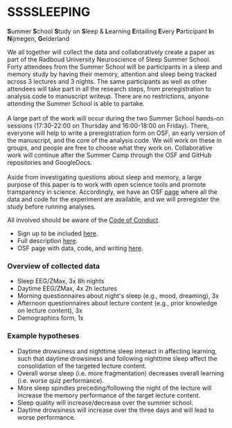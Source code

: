 # SSSSLEEPING

**S**ummer **S**chool **S**tudy on **S**leep & **L**earning **E**ntailing **E**very **P**articipant **I**n **N**ijmegen, **G**elderland

We all together will collect the data and collaboratively create a paper as part of the Radboud University Neuroscience of Sleep Summer School. Forty attendees from the Summer School will be participants in a sleep and memory study by having their memory, attention and sleep being tracked across 3 lectures and 3 nights. The same participants as well as other attendees will take part in all the research steps, from preregistration to analysis code to manuscript writeup. There are no restrictions, anyone attending the Summer School is able to partake.
<br><br>
A large part of the work will occur during the two Summer School hands-on sessions (17:30-22:00 on Thursday and 16:00-18:00 on Friday). There, everyone will help to write a preregistration form on OSF, an early version of the manuscript, and the core of the analysis code. We will work on these in groups, and people are free to choose what they work on. Collaborative work will continue after the Summer Camp through the OSF and GitHub repositories and GoogleDocs.
<br><br>
Aside from investigating questions about sleep and memory, a large purpose of this paper is to work with open science tools and promote transparency in science. Accordingly, we have an OSF [page](https://osf.io/52gy7/) where all the data and code for the experiment are available, and we will preregister the study before running analyses.

All involved should be aware of the [Code of Conduct](CODE_OF_CONDUCT.md).

- Sign up to be included [here](https://docs.google.com/spreadsheets/d/1d6A584AjNLR_eP_UC7jrlLW5nkJukrm6Mhs0K7b_BEk/edit?usp=sharing).
- Full description [here](https://dreslerlab.org/ssssleeping/).
- OSF page with data, code, and writing [here](https://osf.io/52gy7/).


### Overview of collected data
- Sleep EEG/ZMax, 3x 8h nights
- Daytime EEG/ZMax, 4x 2h lectures
- Morning questionnaires about night's sleep (e.g., mood, dreaming), 3x
- Afternoon questionnaires about lecture content (e.g., prior knowledge on lecture content), 3x
- Demographics form, 1x

### Example hypotheses
- Daytime drowsiness and nighttime sleep interact in affecting learning, such that daytime drowsiness and following nighttime sleep affect the consolidation of the targeted lecture content.
- Overall worse sleep (i.e. more fragmentation) decreases overall learning (i.e. worse quiz performance).
- More sleep spindles preceding/following the night of the lecture will increase the memory performance of the target lecture content.
- Sleep quality will increase/decrease over the summer school.
- Daytime drowsiness will increase over the three days and will lead to worse performance.
